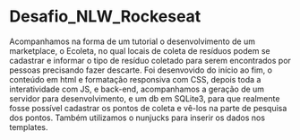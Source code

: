 # Desafio_NLW_Rockeseat
Acompanhamos na forma de um tutorial o desenvolvimento de um marketplace, o Ecoleta, no qual locais de coleta de resíduos podem se cadastrar e informar o tipo de resíduo coletado para serem encontrados por pessoas precisando fazer descarte.
Foi desenvovido do início ao fim, o conteúdo em html e formatação responsiva com CSS, depois toda a interatividade com JS, e back-end, acompanhamos a geração de um servidor para desenvolvimento, e um db em SQLite3, para que realmente fosse possível cadastrar os pontos de coleta e vê-los na parte de pesquisa dos pontos.
Também utilizamos o nunjucks para inserir os dados nos templates.


